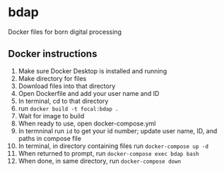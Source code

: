 # bdap
Docker files for born digital processing

## Docker instructions
1. Make sure Docker Desktop is installed and running
2. Make directory for files
3. Download files into that directory
4. Open Dockerfile and add your user name and ID
5. In terminal, cd to that directory
6. run `docker build -t focal:bdap .`
7. Wait for image to build
8. When ready to use, open docker-compose.yml
9. In termninal run `id` to get your id number; update user name, ID, and paths in compose file
10. In terminal, in directory containing files run `docker-compose up -d`
11. When returned to prompt, run `docker-compose exec bdap bash`
12. When done, in same directory, run `docker-compose down`
